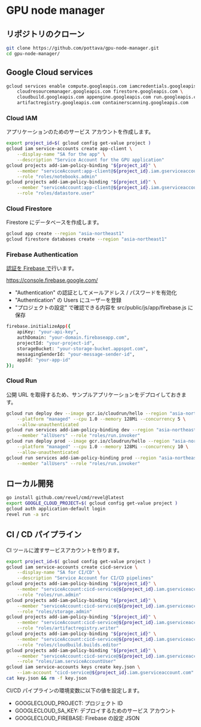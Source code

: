 # GPU node manager

## リポジトリのクローン

```sh
git clone https://github.com/pottava/gpu-node-manager.git
cd gpu-node-manager/
```

## Google Cloud services

```sh
gcloud services enable compute.googleapis.com iamcredentials.googleapis.com \
    cloudresourcemanager.googleapis.com firestore.googleapis.com \
    cloudbuild.googleapis.com appengine.googleapis.com run.googleapis.com \
    artifactregistry.googleapis.com containerscanning.googleapis.com
```

### Cloud IAM

アプリケーションのためのサービス アカウントを作成します。

```sh
export project_id=$( gcloud config get-value project )
gcloud iam service-accounts create app-client \
    --display-name "SA for the app" \
    --description "Service Account for the GPU application"
gcloud projects add-iam-policy-binding "${project_id}" \
    --member "serviceAccount:app-client@${project_id}.iam.gserviceaccount.com" \
    --role "roles/notebooks.admin"
gcloud projects add-iam-policy-binding "${project_id}" \
    --member "serviceAccount:app-client@${project_id}.iam.gserviceaccount.com" \
    --role "roles/datastore.user"
```

### Cloud Firestore

Firestore にデータベースを作成します。

```sh
gcloud app create --region "asia-northeast1"
gcloud firestore databases create --region "asia-northeast1"
```

### Firebase Authentication

[認証を Firebase で](https://firebase.google.com/docs/auth)行います。

https://console.firebase.google.com/

- "Authentication" の認証としてメールアドレス / パスワードを有効化
- "Authentication" の Users にユーザーを登録
- "プロジェクトの設定" で確認できる内容を src/public/js/app/firebase.js に保存

```sh
firebase.initializeApp({
    apiKey: "your-api-key",
    authDomain: "your-domain.firebaseapp.com",
    projectId: "your-project-id",
    storageBucket: "your-storage-bucket.appspot.com",
    messagingSenderId: "your-message-sender-id",
    appId: "your-app-id"
});
```

### Cloud Run

公開 URL を取得するため、サンプルアプリケーションをデプロイしておきます。

```sh
gcloud run deploy dev --image gcr.io/cloudrun/hello --region "asia-northeast1" \
    --platform "managed" --cpu 1.0 --memory 128Mi --concurrency 5 \
    --allow-unauthenticated
gcloud run services add-iam-policy-binding dev --region "asia-northeast1" \
    --member "allUsers" --role "roles/run.invoker"
gcloud run deploy prod --image gcr.io/cloudrun/hello --region "asia-northeast1" \
    --platform "managed" --cpu 1.0 --memory 128Mi --concurrency 10 \
    --allow-unauthenticated
gcloud run services add-iam-policy-binding prod --region "asia-northeast1" \
    --member "allUsers" --role "roles/run.invoker"
```

## ローカル開発

```sh
go install github.com/revel/cmd/revel@latest
export GOOGLE_CLOUD_PROJECT=$( gcloud config get-value project )
gcloud auth application-default login
revel run -a src
```

## CI / CD パイプライン

CI ツールに渡すサービスアカウントを作ります。

```sh
export project_id=$( gcloud config get-value project )
gcloud iam service-accounts create cicd-service \
    --display-name "SA for CI/CD" \
    --description "Service Account for CI/CD pipelines"
gcloud projects add-iam-policy-binding "${project_id}" \
    --member "serviceAccount:cicd-service@${project_id}.iam.gserviceaccount.com" \
    --role "roles/run.admin"
gcloud projects add-iam-policy-binding "${project_id}" \
    --member "serviceAccount:cicd-service@${project_id}.iam.gserviceaccount.com" \
    --role "roles/storage.admin"
gcloud projects add-iam-policy-binding "${project_id}" \
    --member "serviceAccount:cicd-service@${project_id}.iam.gserviceaccount.com" \
    --role "roles/artifactregistry.writer"
gcloud projects add-iam-policy-binding "${project_id}" \
    --member "serviceAccount:cicd-service@${project_id}.iam.gserviceaccount.com" \
    --role "roles/cloudbuild.builds.editor"
gcloud projects add-iam-policy-binding "${project_id}" \
    --member "serviceAccount:cicd-service@${project_id}.iam.gserviceaccount.com" \
    --role "roles/iam.serviceAccountUser"
gcloud iam service-accounts keys create key.json \
    --iam-account "cicd-service@${project_id}.iam.gserviceaccount.com"
cat key.json && rm -f key.json
```

CI/CD パイプラインの環境変数に以下の値を設定します。

- GOOGLECLOUD_PROJECT: プロジェクト ID
- GOOGLECLOUD_SA_KEY: デプロイするためのサービス アカウント
- GOOGLECLOUD_FIREBASE: Firebase の設定 JSON
